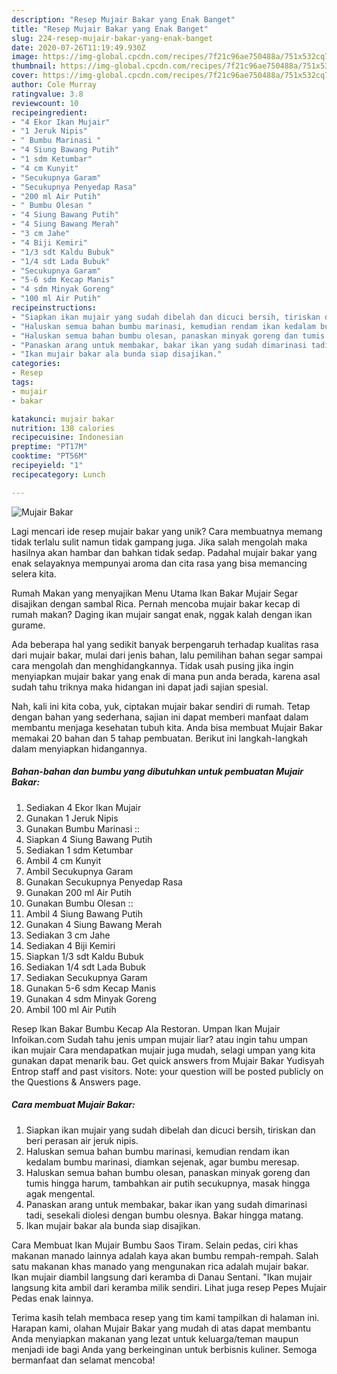 ```yaml
---
description: "Resep Mujair Bakar yang Enak Banget"
title: "Resep Mujair Bakar yang Enak Banget"
slug: 224-resep-mujair-bakar-yang-enak-banget
date: 2020-07-26T11:19:49.930Z
image: https://img-global.cpcdn.com/recipes/7f21c96ae750488a/751x532cq70/mujair-bakar-foto-resep-utama.jpg
thumbnail: https://img-global.cpcdn.com/recipes/7f21c96ae750488a/751x532cq70/mujair-bakar-foto-resep-utama.jpg
cover: https://img-global.cpcdn.com/recipes/7f21c96ae750488a/751x532cq70/mujair-bakar-foto-resep-utama.jpg
author: Cole Murray
ratingvalue: 3.8
reviewcount: 10
recipeingredient:
- "4 Ekor Ikan Mujair"
- "1 Jeruk Nipis"
- " Bumbu Marinasi "
- "4 Siung Bawang Putih"
- "1 sdm Ketumbar"
- "4 cm Kunyit"
- "Secukupnya Garam"
- "Secukupnya Penyedap Rasa"
- "200 ml Air Putih"
- " Bumbu Olesan "
- "4 Siung Bawang Putih"
- "4 Siung Bawang Merah"
- "3 cm Jahe"
- "4 Biji Kemiri"
- "1/3 sdt Kaldu Bubuk"
- "1/4 sdt Lada Bubuk"
- "Secukupnya Garam"
- "5-6 sdm Kecap Manis"
- "4 sdm Minyak Goreng"
- "100 ml Air Putih"
recipeinstructions:
- "Siapkan ikan mujair yang sudah dibelah dan dicuci bersih, tiriskan dan beri perasan air jeruk nipis."
- "Haluskan semua bahan bumbu marinasi, kemudian rendam ikan kedalam bumbu marinasi, diamkan sejenak, agar bumbu meresap."
- "Haluskan semua bahan bumbu olesan, panaskan minyak goreng dan tumis hingga harum, tambahkan air putih secukupnya, masak hingga agak mengental."
- "Panaskan arang untuk membakar, bakar ikan yang sudah dimarinasi tadi, sesekali diolesi dengan bumbu olesnya. Bakar hingga matang."
- "Ikan mujair bakar ala bunda siap disajikan."
categories:
- Resep
tags:
- mujair
- bakar

katakunci: mujair bakar 
nutrition: 138 calories
recipecuisine: Indonesian
preptime: "PT17M"
cooktime: "PT56M"
recipeyield: "1"
recipecategory: Lunch

---
```



![Mujair Bakar](https://img-global.cpcdn.com/recipes/7f21c96ae750488a/751x532cq70/mujair-bakar-foto-resep-utama.jpg)

Lagi mencari ide resep mujair bakar yang unik? Cara membuatnya memang tidak terlalu sulit namun tidak gampang juga. Jika salah mengolah maka hasilnya akan hambar dan bahkan tidak sedap. Padahal mujair bakar yang enak selayaknya mempunyai aroma dan cita rasa yang bisa memancing selera kita.

Rumah Makan yang menyajikan Menu Utama Ikan Bakar Mujair Segar disajikan dengan sambal Rica. Pernah mencoba mujair bakar kecap di rumah makan? Daging ikan mujair sangat enak, nggak kalah dengan ikan gurame.

Ada beberapa hal yang sedikit banyak berpengaruh terhadap kualitas rasa dari mujair bakar, mulai dari jenis bahan, lalu pemilihan bahan segar sampai cara mengolah dan menghidangkannya. Tidak usah pusing jika ingin menyiapkan mujair bakar yang enak di mana pun anda berada, karena asal sudah tahu triknya maka hidangan ini dapat jadi sajian spesial.


Nah, kali ini kita coba, yuk, ciptakan mujair bakar sendiri di rumah. Tetap dengan bahan yang sederhana, sajian ini dapat memberi manfaat dalam membantu menjaga kesehatan tubuh kita. Anda bisa membuat Mujair Bakar memakai 20 bahan dan 5 tahap pembuatan. Berikut ini langkah-langkah dalam menyiapkan hidangannya.

<!--inarticleads1-->

##### Bahan-bahan dan bumbu yang dibutuhkan untuk pembuatan Mujair Bakar:

1. Sediakan 4 Ekor Ikan Mujair
1. Gunakan 1 Jeruk Nipis
1. Gunakan  Bumbu Marinasi ::
1. Siapkan 4 Siung Bawang Putih
1. Sediakan 1 sdm Ketumbar
1. Ambil 4 cm Kunyit
1. Ambil Secukupnya Garam
1. Gunakan Secukupnya Penyedap Rasa
1. Gunakan 200 ml Air Putih
1. Gunakan  Bumbu Olesan ::
1. Ambil 4 Siung Bawang Putih
1. Gunakan 4 Siung Bawang Merah
1. Sediakan 3 cm Jahe
1. Sediakan 4 Biji Kemiri
1. Siapkan 1/3 sdt Kaldu Bubuk
1. Sediakan 1/4 sdt Lada Bubuk
1. Sediakan Secukupnya Garam
1. Gunakan 5-6 sdm Kecap Manis
1. Gunakan 4 sdm Minyak Goreng
1. Ambil 100 ml Air Putih


Resep Ikan Bakar Bumbu Kecap Ala Restoran. Umpan Ikan Mujair Infoikan.com Sudah tahu jenis umpan mujair liar? atau ingin tahu umpan ikan mujair Cara mendapatkan mujair juga mudah, selagi umpan yang kita gunakan dapat menarik bau. Get quick answers from Mujair Bakar Yudisyah Entrop staff and past visitors. Note: your question will be posted publicly on the Questions &amp; Answers page. 

<!--inarticleads2-->

##### Cara membuat Mujair Bakar:

1. Siapkan ikan mujair yang sudah dibelah dan dicuci bersih, tiriskan dan beri perasan air jeruk nipis.
1. Haluskan semua bahan bumbu marinasi, kemudian rendam ikan kedalam bumbu marinasi, diamkan sejenak, agar bumbu meresap.
1. Haluskan semua bahan bumbu olesan, panaskan minyak goreng dan tumis hingga harum, tambahkan air putih secukupnya, masak hingga agak mengental.
1. Panaskan arang untuk membakar, bakar ikan yang sudah dimarinasi tadi, sesekali diolesi dengan bumbu olesnya. Bakar hingga matang.
1. Ikan mujair bakar ala bunda siap disajikan.


Cara Membuat Ikan Mujair Bumbu Saos Tiram. Selain pedas, ciri khas makanan manado lainnya adalah kaya akan bumbu rempah-rempah. Salah satu makanan khas manado yang mengunakan rica adalah mujair bakar. Ikan mujair diambil langsung dari keramba di Danau Sentani. &#34;Ikan mujair langsung kita ambil dari keramba milik sendiri. Lihat juga resep Pepes Mujair Pedas enak lainnya. 

Terima kasih telah membaca resep yang tim kami tampilkan di halaman ini. Harapan kami, olahan Mujair Bakar yang mudah di atas dapat membantu Anda menyiapkan makanan yang lezat untuk keluarga/teman maupun menjadi ide bagi Anda yang berkeinginan untuk berbisnis kuliner. Semoga bermanfaat dan selamat mencoba!
